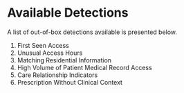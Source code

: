 # Available Detections
A list of out-of-box detections available is presented below.

1. First Seen Access
2. Unusual Access Hours
3. Matching Residential Information
4. High Volume of Patient Medical Record Access
5. Care Relationship Indicators
6. Prescription Without Clinical Context
